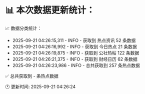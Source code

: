 📊 本次数据更新统计：
==========================

📈 数据分类统计：
- 2025-09-21 04:26:15,311 - INFO - 获取到 热点资讯 52 条数据
- 2025-09-21 04:26:16,992 - INFO - 获取到 今日热点 21 条数据
- 2025-09-21 04:26:19,875 - INFO - 获取到 公社热帖 122 条数据
- 2025-09-21 04:26:21,375 - INFO - 获取到 财经日历 62 条数据
- 2025-09-21 04:26:23,986 - INFO - 总共获取到 257 条热点数据

✅ 总共获取到 - 条热点数据

🕐 更新时间: 2025-09-21 04:26:24
